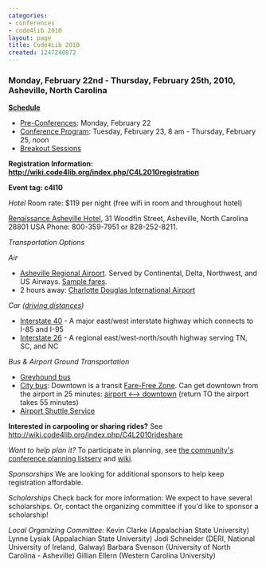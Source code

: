 ```yaml
---
categories:
- conferences
- code4lib 2010
layout: page
title: Code4Lib 2010
created: 1247240872
---
```

<h3><strong>Monday, February 22nd - Thursday, February 25th, 2010, Asheville, North Carolina</strong></h3>

<strong><a href="http://code4lib.org/conference/2010/schedule">Schedule</a></strong>
<ul><li><a href="http://code4lib.org/conference/2010/schedule#preconf">Pre-Conferences</a>: Monday, February 22</a></li>
<li><a href="http://code4lib.org/conference/2010/schedule#conf">Conference Program</a>: Tuesday, February 23, 8 am - Thursday, February 25, noon</li>
<li><a href="http://code4lib.org/conference/2010/breakouts">Breakout Sessions</a></li></ul>

<strong>Registration Information: <a href="http://wiki.code4lib.org/index.php/C4L2010registration">http://wiki.code4lib.org/index.php/C4L2010registration</a></strong>

<strong>Event tag: c4l10</strong>

<em>Hotel</em>
Room rate: $119 per night (free wifi in room and throughout hotel)

<a href="http://www.marriott.com/hotels/hotel-information/travel/avlbr-renaissance-asheville-hotel/">Renaissance Asheville Hotel</a>, 31 Woodfin Street, Asheville, North Carolina 28801 USA
Phone: 800-359-7951 or 828-252-8211.
<!--break-->

<em>Transportation Options</em>
<div><i>Air</i></div>
<ul>
<li>
<a href="http://www.flyavl.com/">Asheville Regional Airport</a>. Served by Continental, Delta, Northwest, and US Airways. <a
href="http://www.farecompare.com/maps/myAirportCategoryMap.html?departure=AVL&category=Domestic">Sample fares</a>.
<li>2 hours away: <a href="http://www.charlotteairport.com">Charlotte Douglas International Airport</a></li>
</ul>
<div><i>Car (<a href="http://www.exploreasheville.com/local-info/mileage/index.aspx">driving distances</a>)</i></div>
<ul>
<li><a href="http://en.wikipedia.org/wiki/Interstate_40">Interstate 40</a> - A major east/west interstate highway which connects to I-85 and 
I-95</li>
<li><a href="http://en.wikipedia.org/wiki/Interstate_26">Interstate 26</a> - A regional east/west-north/south highway serving TN, SC, and NC</li>
</ul>
<div><i>Bus & Airport Ground Transportation</i></div>
<ul>
<li><a href="http://www.greyhound.com/home/TicketCenter/en/terminal.asp?city=340054">Greyhound bus</a></li>
<li><a href="http://www.ashevillenc.gov/residents/transportation/city_bus/default.aspx?id=946">City bus</a>: Downtown is a transit <a href="http://www.ashevillenc.gov/residents/transportation/city_bus/default.aspx?id=1018">Fare-Free Zone</a>. Can get downtown from the airport in 25 minutes: <a href="http://www.ashevillenc.gov/residents/transportation/city_bus/default.aspx?id=968">airport <--> downtown</a> (return TO the airport takes 55 minutes)</li>
<li><a href="http://www.ashevilleairportexpress.com/">Airport Shuttle Service</a></li>
</ul>

<p><strong>Interested in carpooling or sharing rides?</strong> See <a href="http://wiki.code4lib.org/index.php/C4L2010rideshare">http://wiki.code4lib.org/index.php/C4L2010rideshare</a></p>

<em> Want to help plan it? </em>
To participate in planning, see <a href="http://groups.google.com/group/code4libcon">the community's conference planning listserv</a> and <a href="http://wiki.code4lib.org/index.php/Category:Code4Lib2010">wiki</a>.

<em>Sponsorships</em>
We are looking for additional sponsors to help keep registration affordable. 

<em>Scholarships</em>
Check back for more information: We expect to have several scholarships. Or, contact the organizing committee if you'd like to sponsor a scholarship!


<em>Local Organizing Committee:</em>
Kevin Clarke (Appalachian State University)
Lynne Lysiak (Appalachian State University)
Jodi Schneider (DERI, National University of Ireland, Galway)
Barbara Svenson (University of North Carolina - Asheville)
Gillian Ellern (Western Carolina University) 
